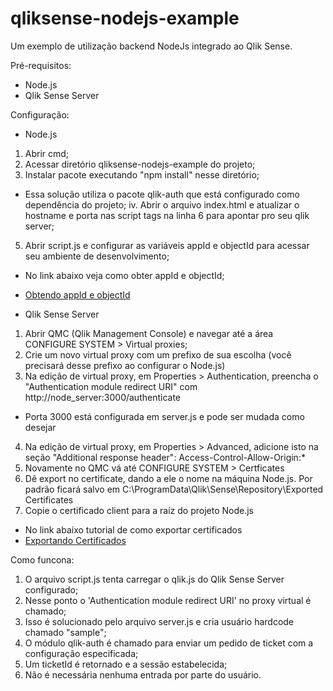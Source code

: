 # qliksense-nodejs-example
Um exemplo de utilização backend NodeJs integrado ao Qlik Sense.

Pré-requisitos:

- Node.js
- Qlik Sense Server

Configuração:

- Node.js

1. Abrir cmd;
2. Acessar diretório qliksense-nodejs-example do projeto;
3. Instalar pacote executando "npm install" nesse diretório;
- Essa solução utiliza o pacote qlik-auth que está configurado como dependência do projeto;
iv. Abrir o arquivo index.html e atualizar o hostname e porta nas script tags na linha 6 para apontar pro seu qlik server;
5. Abrir script.js e configurar as variáveis appId e objectId para acessar seu ambiente de desenvolvimento;
- No link abaixo veja como obter appId e objectId;
- [Obtendo appId e objectId](https://help.qlik.com/en-US/sense-developer/February2020/Subsystems/Mashups/Content/Sense_Mashups/Howtos/mashups-obtain-app-object-id.htm)

- Qlik Sense Server

1. Abrir QMC (Qlik Management Console) e navegar até a área CONFIGURE SYSTEM > Virtual proxies;
2. Crie um novo virtual proxy com um prefixo de sua escolha (você precisará desse prefixo ao configurar o Node.js)
3. Na edição de virtual proxy, em Properties > Authentication, preencha o "Authentication module redirect URI" com http://node_server:3000/authenticate
- Porta 3000 está configurada em server.js e pode ser mudada como desejar
4. Na edição de virtual proxy, em Properties > Advanced, adicione isto na seção "Additional response header": Access-Control-Allow-Origin:*
5. Novamente no QMC vá até CONFIGURE SYSTEM > Certficates
6. Dê export no certificate, dando a ele o nome na máquina Node.js. Por padrão ficará salvo em C:\ProgramData\Qlik\Sense\Repository\Exported Certificates
7. Copie o certificado client para a raíz do projeto Node.js
- No link abaixo tutorial de como exportar certificados
- [Exportando Certificados](https://support.qlik.com/articles/000005433)

Como funcona:

1. O arquivo script.js tenta carregar o qlik.js do Qlik Sense Server configurado;
2. Nesse ponto o 'Authentication module redirect URI' no proxy virtual é chamado;
3. Isso é solucionado pelo arquivo server.js e cria usuário hardcode chamado "sample";
4. O módulo qlik-auth é chamado para enviar um pedido de ticket com a configuração especificada;
5. Um ticketId é retornado e a sessão estabelecida;
6. Não é necessária nenhuma entrada por parte do usuário.
